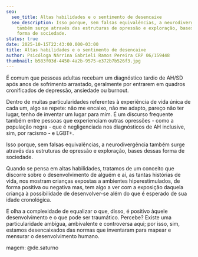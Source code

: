 ```yaml
---
seo:
  seo_title: Altas habilidades e o sentimento de desencaixe
  seo_description: Isso porque, sem falsas equivalências, a neurodivergência
    também surge através das estruturas de opressão e exploração, bases dessas
    forma de sociedade.
status: true
date: 2025-10-15T22:43:00.000-03:00
title: Altas habilidades e o sentimento de desencaixe
author: Psicóloga Nárrina Gabrieli Ramos Pereira CRP 06/159448
thumbnail: b583f03d-4450-4a2b-9575-e372b7b526f3.jpg
---
```

É comum que pessoas adultas recebam um diagnóstico tardio de AH/SD após anos de sofrimento arrastado, geralmente por entrarem em quadros cronificados de depressão, ansiedade ou burnout. 

Dentro de muitas particularidades referentes à experiência de vida única de cada um, algo se repete: não me encaixo, não me adapto, pareço não ter lugar, tenho de inventar um lugar para mim. É um discurso frequente também entre pessoas que experienciam outras opressões - como a população negra - que é negligenciada nos diagnósticos de AH inclusive, sim, por racismo - e LGBT+. 

Isso porque, sem falsas equivalências, a neurodivergência também surge através das estruturas de opressão e exploração, bases dessas forma de sociedade.

Quando se pensa em altas habilidades, tratamos de um conceito que discorre sobre o desenvolvimento de alguém e aí, as tantas histórias de vida, nos mostram crianças expostas a ambientes hiperestimulados, de forma positiva ou negativa mas, tem algo a ver com a exposição daquela criança à possibilidade de desenvolver-se além do que é esperado de sua idade cronológica. 

E olha a complexidade de equalizar o que, disso, é positivo àquele desenvolvimento e o que pode ser traumático. Percebe? Existe uma particularidade ambígua, ambivalente e controversa aqui; por isso, sim, estamos desencaixados das normas que inventaram para mapear e mensurar o desenvolvimento humano.

magem: @de.saturno
